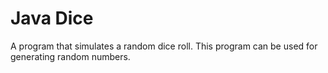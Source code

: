 # Java Dice
A program that simulates a random dice roll. This program can be used for generating random numbers.
